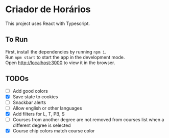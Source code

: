 # Criador de Horários

This project uses React with Typescript.

## To Run

First, install the dependencies by running `npm i`.\
Run `npm start` to start the app in the development mode.\
Open [http://localhost:3000](http://localhost:3000) to view it in the browser.

## TODOs

- [ ] Add good colors
- [X] Save state to cookies
- [ ] Snackbar alerts
- [ ] Allow english or other languages
- [X] Add filters for L, T, PB, S
- [ ] Courses from another degree are not removed from courses list when a different degree is selected
- [X] Course chip colors match course color

